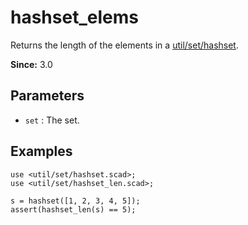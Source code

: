 # hashset_elems

Returns the length of the elements in a [util/set/hashset](https://openhome.cc/eGossip/OpenSCAD/lib3x-hashset.html).

**Since:** 3.0

## Parameters

- `set` : The set.

## Examples

    use <util/set/hashset.scad>;
    use <util/set/hashset_len.scad>;

    s = hashset([1, 2, 3, 4, 5]);
    assert(hashset_len(s) == 5);
